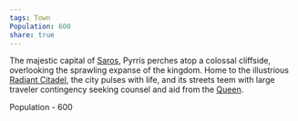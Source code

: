 ```yaml
---
tags: Town
Population: 600
share: true
---
```


The majestic capital of [Saros](../../../History%20&%20Lore/A%20Brief%20Saros%20History.md), Pyrris perches atop a colossal cliffside, overlooking the sprawling expanse of the kingdom. Home to the illustrious [Radiant Citadel](./Locations/The%20Radiant%20Citadel.md), the city pulses with life, and its streets teem with large traveler contingency seeking counsel and aid from the [Queen](./NPCs/Queen%20Amara.md).

Population - 600